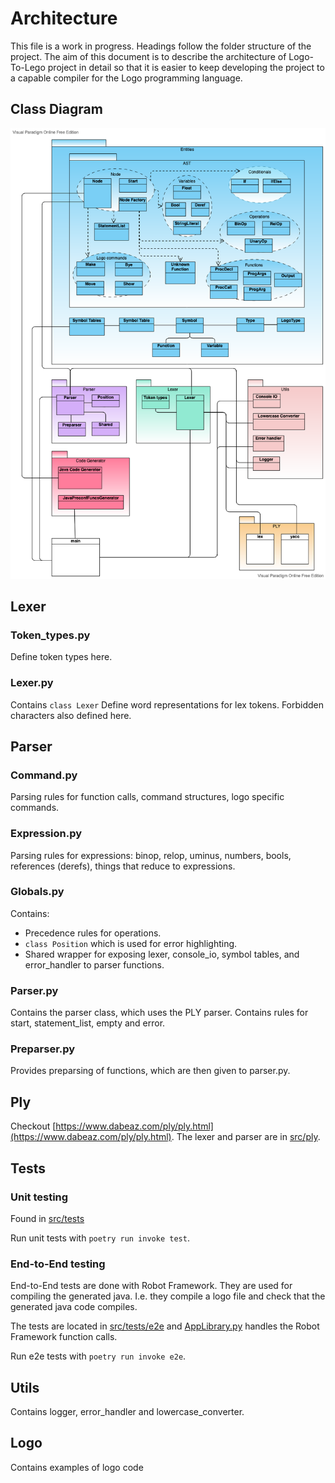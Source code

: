 # Architecture

This file is a work in progress. Headings follow the folder structure of the project. The aim of this document is to describe the architecture of Logo-To-Lego project in detail so that it is easier to keep developing the project to a capable compiler for the Logo programming language.

## Class Diagram
![Class Diagram](https://github.com/logo-to-lego/logomotion/blob/main/documentation/pictures/logomotion_architecture.png)

## Lexer

### Token_types.py
Define token types here.

### Lexer.py
Contains `class Lexer`
Define word representations for lex tokens. Forbidden characters also defined here. 

## Parser

### Command.py
Parsing rules for function calls, command structures, logo specific commands.

### Expression.py
Parsing rules for expressions: binop, relop, uminus, numbers, bools, references (derefs), things that reduce to expressions.  

### Globals.py
Contains:
- Precedence rules for operations. 
- `class Position` which is used for error highlighting.
- Shared wrapper for exposing lexer, console_io, symbol tables, and error_handler to parser functions.

### Parser.py
Contains the parser class, which uses the PLY parser.
Contains rules for start, statement_list, empty and error.

### Preparser.py
Provides preparsing of functions, which are then given to parser.py.

## Ply

Checkout [https://www.dabeaz.com/ply/ply.html](https://www.dabeaz.com/ply/ply.html). The lexer and parser are in [src/ply](https://github.com/logo-to-lego/logomotion/tree/main/src/ply).

## Tests

### Unit testing

Found in [src/tests](https://github.com/logo-to-lego/logomotion/tree/main/src/tests)

Run unit tests with `poetry run invoke test`.

### End-to-End testing
End-to-End tests are done with Robot Framework. They are used for compiling the generated java. I.e. they compile a logo file and check that the generated java code compiles.

The tests are located in [src/tests/e2e](https://github.com/logo-to-lego/logomotion/tree/main/src/tests/e2e) and [AppLibrary.py](https://github.com/logo-to-lego/logomotion/blob/main/src/AppLibrary.py) handles the Robot Framework function calls.

Run e2e tests with `poetry run invoke e2e`.

## Utils
Contains logger, error_handler and lowercase_converter.

## Logo
Contains examples of logo code